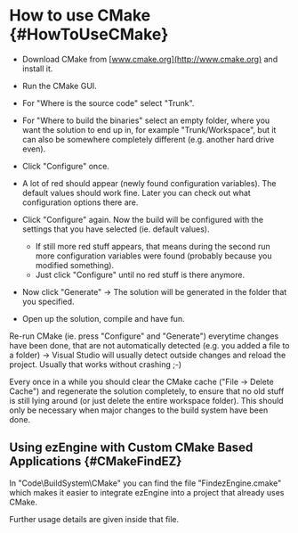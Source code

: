 How to use CMake {#HowToUseCMake}
================

  * Download CMake from [www.cmake.org](http://www.cmake.org) and install it.

  * Run the CMake GUI.

  * For "Where is the source code" select "Trunk".

  * For "Where to build the binaries" select an empty folder, where you want the solution to end up in, for example "Trunk/Workspace", but it can also be somewhere completely different (e.g. another hard drive even).

  * Click "Configure" once.

  * A lot of red should appear (newly found configuration variables). The default values should work fine. Later you can check out what configuration options there are.

  * Click "Configure" again. Now the build will be configured with the settings that you have selected (ie. default values).
    * If still more red stuff appears, that means during the second run more configuration variables were found (probably because you modified something).
    * Just click "Configure" until no red stuff is there anymore.

  * Now click "Generate" -> The solution will be generated in the folder that you specified.

  * Open up the solution, compile and have fun.


Re-run CMake (ie. press "Configure" and "Generate") everytime changes have been done, that are not automatically detected (e.g. you added a file to a folder) -> Visual Studio will usually detect outside changes and reload the project. Usually that works without crashing ;-)

Every once in a while you should clear the CMake cache ("File -> Delete Cache") and regenerate the solution completely, to ensure that no old stuff is still lying around (or just delete the entire workspace folder). This should only be necessary when major changes to the build system have been done.


Using ezEngine with Custom CMake Based Applications {#CMakeFindEZ}
---------------------------------------------------

In "Code\BuildSystem\CMake" you can find the file "FindezEngine.cmake" which makes it easier to integrate ezEngine into a project that already uses CMake.

Further usage details are given inside that file.

